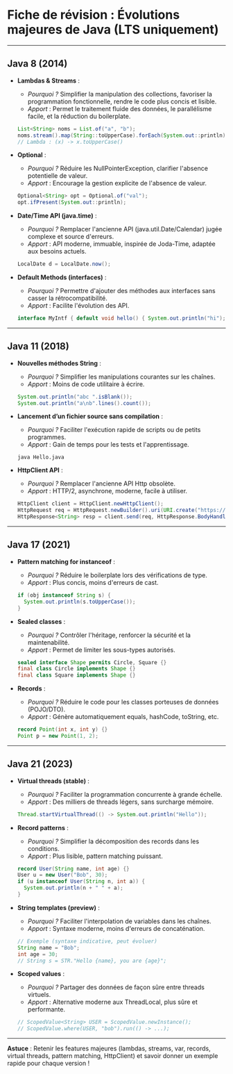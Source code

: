 # Fiche de révision : Évolutions majeures de Java (LTS uniquement)

---

## Java 8 (2014)

- **Lambdas & Streams** :
  - *Pourquoi ?* Simplifier la manipulation des collections, favoriser la programmation fonctionnelle, rendre le code plus concis et lisible.
  - *Apport* : Permet le traitement fluide des données, le parallélisme facile, et la réduction du boilerplate.

  ```java
  List<String> noms = List.of("a", "b");
  noms.stream().map(String::toUpperCase).forEach(System.out::println);
  // Lambda : (x) -> x.toUpperCase()
  ```
- **Optional** :
  - *Pourquoi ?* Réduire les NullPointerException, clarifier l'absence potentielle de valeur.
  - *Apport* : Encourage la gestion explicite de l'absence de valeur.

  ```java
  Optional<String> opt = Optional.of("val");
  opt.ifPresent(System.out::println);
  ```
- **Date/Time API (java.time)** :
  - *Pourquoi ?* Remplacer l'ancienne API (java.util.Date/Calendar) jugée complexe et source d'erreurs.
  - *Apport* : API moderne, immuable, inspirée de Joda-Time, adaptée aux besoins actuels.

  ```java
  LocalDate d = LocalDate.now();
  ```
- **Default Methods (interfaces)** :
  - *Pourquoi ?* Permettre d'ajouter des méthodes aux interfaces sans casser la rétrocompatibilité.
  - *Apport* : Facilite l'évolution des API.

  ```java
  interface MyIntf { default void hello() { System.out.println("hi"); } }
  ```

---

## Java 11 (2018)

- **Nouvelles méthodes String** :
  - *Pourquoi ?* Simplifier les manipulations courantes sur les chaînes.
  - *Apport* : Moins de code utilitaire à écrire.

  ```java
  System.out.println("abc ".isBlank());
  System.out.println("a\nb".lines().count());
  ```
- **Lancement d’un fichier source sans compilation** :
  - *Pourquoi ?* Faciliter l'exécution rapide de scripts ou de petits programmes.
  - *Apport* : Gain de temps pour les tests et l'apprentissage.

  ```shell
  java Hello.java
  ```
- **HttpClient API** :
  - *Pourquoi ?* Remplacer l'ancienne API Http obsolète.
  - *Apport* : HTTP/2, asynchrone, moderne, facile à utiliser.

  ```java
  HttpClient client = HttpClient.newHttpClient();
  HttpRequest req = HttpRequest.newBuilder().uri(URI.create("https://example.com")).build();
  HttpResponse<String> resp = client.send(req, HttpResponse.BodyHandlers.ofString());
  ```

---

## Java 17 (2021)

- **Pattern matching for instanceof** :
  - *Pourquoi ?* Réduire le boilerplate lors des vérifications de type.
  - *Apport* : Plus concis, moins d'erreurs de cast.

  ```java
  if (obj instanceof String s) {
    System.out.println(s.toUpperCase());
  }
  ```
- **Sealed classes** :
  - *Pourquoi ?* Contrôler l'héritage, renforcer la sécurité et la maintenabilité.
  - *Apport* : Permet de limiter les sous-types autorisés.

  ```java
  sealed interface Shape permits Circle, Square {}
  final class Circle implements Shape {}
  final class Square implements Shape {}
  ```
- **Records** :
  - *Pourquoi ?* Réduire le code pour les classes porteuses de données (POJO/DTO).
  - *Apport* : Génère automatiquement equals, hashCode, toString, etc.

  ```java
  record Point(int x, int y) {}
  Point p = new Point(1, 2);
  ```

---

## Java 21 (2023)

- **Virtual threads (stable)** :
  - *Pourquoi ?* Faciliter la programmation concurrente à grande échelle.
  - *Apport* : Des milliers de threads légers, sans surcharge mémoire.

  ```java
  Thread.startVirtualThread(() -> System.out.println("Hello"));
  ```
- **Record patterns** :
  - *Pourquoi ?* Simplifier la décomposition des records dans les conditions.
  - *Apport* : Plus lisible, pattern matching puissant.

  ```java
  record User(String name, int age) {}
  User u = new User("Bob", 30);
  if (u instanceof User(String n, int a)) {
    System.out.println(n + " " + a);
  }
  ```
- **String templates (preview)** :
  - *Pourquoi ?* Faciliter l'interpolation de variables dans les chaînes.
  - *Apport* : Syntaxe moderne, moins d'erreurs de concaténation.

  ```java
  // Exemple (syntaxe indicative, peut évoluer)
  String name = "Bob";
  int age = 30;
  // String s = STR."Hello {name}, you are {age}";
  ```
- **Scoped values** :
  - *Pourquoi ?* Partager des données de façon sûre entre threads virtuels.
  - *Apport* : Alternative moderne aux ThreadLocal, plus sûre et performante.

  ```java
  // ScopedValue<String> USER = ScopedValue.newInstance();
  // ScopedValue.where(USER, "bob").run(() -> ...);
  ```

---

**Astuce** : Retenir les features majeures (lambdas, streams, var, records, virtual threads, pattern matching, HttpClient) et savoir donner un exemple rapide pour chaque version !
